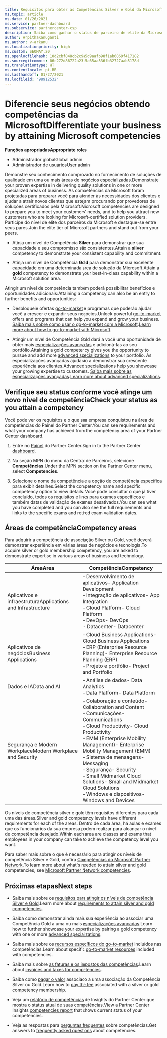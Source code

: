 ```yaml
---
title: Requisitos para obter as Competências Silver e Gold da Microsoft
ms.topic: article
ms.date: 01/26/2021
ms.service: partner-dashboard
ms.subservice: partnercenter-csp
description: Saiba como ganhar o status de parceiro de elite da Microsoft e atrair novos clientes atendendo aos requisitos de competência para obter os níveis de associação Gold e Silver.
author: ArpithaKanuganti
ms.author: v-arkanu
ms.localizationpriority: high
ms.custom: SEOMAY.20
ms.openlocfilehash: 10d2cbf848cb2c9a5d9aafb98f1ab6869f417182
ms.sourcegitcommit: 06c272d86722a2315a65aa536fb32727aab5178d
ms.translationtype: HT
ms.contentlocale: pt-BR
ms.lasthandoff: 01/27/2021
ms.locfileid: "98912532"
---
```

# <a name="differentiate-your-business-by-attaining-microsoft-competencies"></a><span data-ttu-id="7a889-103">Diferencie seus negócios obtendo competências da Microsoft</span><span class="sxs-lookup"><span data-stu-id="7a889-103">Differentiate your business by attaining Microsoft competencies</span></span>

<span data-ttu-id="7a889-104">**Funções apropriadas**</span><span class="sxs-lookup"><span data-stu-id="7a889-104">**Appropriate roles**</span></span>
- <span data-ttu-id="7a889-105">Administrador global</span><span class="sxs-lookup"><span data-stu-id="7a889-105">Global admin</span></span>
- <span data-ttu-id="7a889-106">Administrador de usuários</span><span class="sxs-lookup"><span data-stu-id="7a889-106">User admin</span></span>

<span data-ttu-id="7a889-107">Demonstre seu conhecimento comprovado no fornecimento de soluções de qualidade em uma ou mais áreas de negócios especializadas.</span><span class="sxs-lookup"><span data-stu-id="7a889-107">Demonstrate your proven expertise in delivering quality solutions in one or more specialized areas of business.</span></span> <span data-ttu-id="7a889-108">As competências da Microsoft foram projetadas para preparar você para atender às necessidades dos clientes e ajudar a atrair novos clientes que estejam procurando por provedores de soluções certificados pela Microsoft.</span><span class="sxs-lookup"><span data-stu-id="7a889-108">Microsoft competencies are designed to prepare you to meet your customers' needs, and to help you attract new customers who are looking for Microsoft-certified solution providers.</span></span> <span data-ttu-id="7a889-109">Participe do nível de elite dos parceiros da Microsoft e destaque-se entre seus pares.</span><span class="sxs-lookup"><span data-stu-id="7a889-109">Join the elite tier of Microsoft partners and stand out from your peers.</span></span>

- <span data-ttu-id="7a889-110">Atinja um nível de Competência **Silver** para demonstrar que sua capacidade e seu compromisso são consistentes.</span><span class="sxs-lookup"><span data-stu-id="7a889-110">Attain a **silver** competency to demonstrate your consistent capability and commitment.</span></span>

- <span data-ttu-id="7a889-111">Atinja um nível de Competência **Gold** para demonstrar sua excelente capacidade em uma determinada área de solução da Microsoft.</span><span class="sxs-lookup"><span data-stu-id="7a889-111">Attain a **gold** competency to demonstrate your best-in-class capability within a Microsoft solution area.</span></span>

<span data-ttu-id="7a889-112">Atingir um nível de competência também poderá possibilitar benefícios e oportunidades adicionais:</span><span class="sxs-lookup"><span data-stu-id="7a889-112">Attaining a competency can also be an entry to further benefits and opportunities:</span></span>

- <span data-ttu-id="7a889-113">Desbloqueie ofertas [go-to-market](mpn-learn-about-go-to-market-benefits.md) e programas que poderão ajudar você a crescer e expandir seus negócios.</span><span class="sxs-lookup"><span data-stu-id="7a889-113">Unlock powerful [go-to-market](mpn-learn-about-go-to-market-benefits.md) offers and programs that can help you expand and grow your business.</span></span> <span data-ttu-id="7a889-114">[Saiba mais sobre como usar o go-to-market com a Microsoft](https://partner.microsoft.com/solutions/go-to-market).</span><span class="sxs-lookup"><span data-stu-id="7a889-114">[Learn more about how to go-to-market with Microsoft](https://partner.microsoft.com/solutions/go-to-market).</span></span>

- <span data-ttu-id="7a889-115">Atingir um nível de Competência Gold dará a você uma oportunidade de obter mais [especializações avançadas](advanced-specializations.md) e adicioná-las ao seu portfólio.</span><span class="sxs-lookup"><span data-stu-id="7a889-115">Attaining a gold competency gives you the opportunity to pursue and add more [advanced specializations](advanced-specializations.md) to your portfolio.</span></span> <span data-ttu-id="7a889-116">As especializações avançadas ajudarão a demonstrar sua crescente experiência aos clientes.</span><span class="sxs-lookup"><span data-stu-id="7a889-116">Advanced specializations help you showcase your growing expertise to customers.</span></span> <span data-ttu-id="7a889-117">[Saiba mais sobre as especializações avançadas](https://partner.microsoft.com/membership/advanced-specialization).</span><span class="sxs-lookup"><span data-stu-id="7a889-117">[Learn more about advanced specializations](https://partner.microsoft.com/membership/advanced-specialization).</span></span>

## <a name="check-your-status-as-you-attain-a-competency"></a><span data-ttu-id="7a889-118">Verifique seu status conforme você atinge um novo nível de competência</span><span class="sxs-lookup"><span data-stu-id="7a889-118">Check your status as you attain a competency</span></span>

<span data-ttu-id="7a889-119">Você pode ver os requisitos e o que sua empresa conquistou na área de competências do Painel do Partner Center.</span><span class="sxs-lookup"><span data-stu-id="7a889-119">You can see requirements and what your company has achieved from the competency area of your Partner Center dashboard.</span></span>

1. <span data-ttu-id="7a889-120">Entre no [Painel](https://partner.microsoft.com/dashboard/home) do Partner Center.</span><span class="sxs-lookup"><span data-stu-id="7a889-120">Sign in to the Partner Center [dashboard](https://partner.microsoft.com/dashboard/home).</span></span>

2. <span data-ttu-id="7a889-121">Na seção MPN do menu da Central de Parceiros, selecione **Competências**.</span><span class="sxs-lookup"><span data-stu-id="7a889-121">Under the MPN section on the Partner Center menu, select **Competencies**.</span></span>

3. <span data-ttu-id="7a889-122">Selecione o nome da competência e a opção de competência específica para exibir detalhes.</span><span class="sxs-lookup"><span data-stu-id="7a889-122">Select the competency name and specific competency option to view details.</span></span> <span data-ttu-id="7a889-123">Você pode consultar o que já tiver concluído, todos os requisitos e links para exames específicos e também datas de validação de exames desativados.</span><span class="sxs-lookup"><span data-stu-id="7a889-123">You can see what you have completed and you can also see the full requirements and links to the specific exams and retired exam validation dates.</span></span>

## <a name="competency-areas"></a><span data-ttu-id="7a889-124">Áreas de competência</span><span class="sxs-lookup"><span data-stu-id="7a889-124">Competency areas</span></span>

<span data-ttu-id="7a889-125">Para adquirir a competência de associação Silver ou Gold, você deverá demonstrar experiência em várias áreas de negócios e tecnologia.</span><span class="sxs-lookup"><span data-stu-id="7a889-125">To acquire silver or gold membership competency, you are asked to demonstrate expertise in various areas of business and technology.</span></span>

|<span data-ttu-id="7a889-126">**Área**</span><span class="sxs-lookup"><span data-stu-id="7a889-126">**Area**</span></span>            |<span data-ttu-id="7a889-127">**Competência**</span><span class="sxs-lookup"><span data-stu-id="7a889-127">**Competency**</span></span>                    |
|--------------------|--------------------------------|
|<span data-ttu-id="7a889-128">Aplicativos e infraestrutura</span><span class="sxs-lookup"><span data-stu-id="7a889-128">Applications and Infrastructure</span></span>| <span data-ttu-id="7a889-129">– Desenvolvimento de aplicativos</span><span class="sxs-lookup"><span data-stu-id="7a889-129">- Application Development</span></span><br/> <span data-ttu-id="7a889-130">– Integração de aplicativos</span><span class="sxs-lookup"><span data-stu-id="7a889-130">- App Integration</span></span><br/> <span data-ttu-id="7a889-131">– Cloud Platform</span><span class="sxs-lookup"><span data-stu-id="7a889-131">- Cloud Platform</span></span><br/> <span data-ttu-id="7a889-132">– DevOps</span><span class="sxs-lookup"><span data-stu-id="7a889-132">- DevOps</span></span><br/> <span data-ttu-id="7a889-133">- Datacenter</span><span class="sxs-lookup"><span data-stu-id="7a889-133">- Datacenter</span></span> |
|<span data-ttu-id="7a889-134">Aplicativos de negócios</span><span class="sxs-lookup"><span data-stu-id="7a889-134">Business Applications</span></span> | <span data-ttu-id="7a889-135">– Cloud Business Applications</span><span class="sxs-lookup"><span data-stu-id="7a889-135">- Cloud Business Applications</span></span></br> <span data-ttu-id="7a889-136">– ERP (Enterprise Resource Planning)</span><span class="sxs-lookup"><span data-stu-id="7a889-136">- Enterprise Resource Planning (ERP)</span></span></br> <span data-ttu-id="7a889-137">– Projeto e portfólio</span><span class="sxs-lookup"><span data-stu-id="7a889-137">- Project and Portfolio</span></span> |
|<span data-ttu-id="7a889-138">Dados e IA</span><span class="sxs-lookup"><span data-stu-id="7a889-138">Data and AI</span></span>| <span data-ttu-id="7a889-139">– Análise de dados</span><span class="sxs-lookup"><span data-stu-id="7a889-139">- Data Analytics</span></span><br/> <span data-ttu-id="7a889-140">– Data Platform</span><span class="sxs-lookup"><span data-stu-id="7a889-140">- Data Platform</span></span> |
|<span data-ttu-id="7a889-141">Segurança e Modern Workplace</span><span class="sxs-lookup"><span data-stu-id="7a889-141">Modern Workplace and Security</span></span> | <span data-ttu-id="7a889-142">– Colaboração e conteúdo</span><span class="sxs-lookup"><span data-stu-id="7a889-142">- Collaboration and Content</span></span><br/> <span data-ttu-id="7a889-143">– Comunicações</span><span class="sxs-lookup"><span data-stu-id="7a889-143">- Communications</span></span><br/> <span data-ttu-id="7a889-144">– Cloud Productivity</span><span class="sxs-lookup"><span data-stu-id="7a889-144">- Cloud Productivity</span></span><br/> <span data-ttu-id="7a889-145">– EMM (Enterprise Mobility Management)</span><span class="sxs-lookup"><span data-stu-id="7a889-145">- Enterprise Mobility Management (EMM)</span></span><br/> <span data-ttu-id="7a889-146">– Sistema de mensagens</span><span class="sxs-lookup"><span data-stu-id="7a889-146">- Messaging</span></span><br/> <span data-ttu-id="7a889-147">– Segurança</span><span class="sxs-lookup"><span data-stu-id="7a889-147">- Security</span></span><br/> <span data-ttu-id="7a889-148">– Small Midmarket Cloud Solutions</span><span class="sxs-lookup"><span data-stu-id="7a889-148">- Small and Midmarket Cloud Solutions</span></span><br/> <span data-ttu-id="7a889-149">– Windows e dispositivos</span><span class="sxs-lookup"><span data-stu-id="7a889-149">- Windows and Devices</span></span> |

<span data-ttu-id="7a889-150">Os níveis de competência silver e gold têm requisitos diferentes para cada uma das áreas.</span><span class="sxs-lookup"><span data-stu-id="7a889-150">Silver and gold competency levels have different requirements for each of the areas.</span></span> <span data-ttu-id="7a889-151">Dentro de cada área, há aulas e exames que os funcionários da sua empresa podem realizar para alcançar o nível de competência desejado.</span><span class="sxs-lookup"><span data-stu-id="7a889-151">Within each area are classes and exams that employees in your company can take to achieve the competency level you want.</span></span> 

<span data-ttu-id="7a889-152">Para saber mais sobre o que é necessário para atingir os níveis de competência Silver e Gold, confira [Competências do Microsoft Partner Network](https://partner.microsoft.com/membership/competencies).</span><span class="sxs-lookup"><span data-stu-id="7a889-152">To learn more about what's needed to attain silver and gold competencies, see [Microsoft Partner Network competencies](https://partner.microsoft.com/membership/competencies).</span></span>

## <a name="next-steps"></a><span data-ttu-id="7a889-153">Próximas etapas</span><span class="sxs-lookup"><span data-stu-id="7a889-153">Next steps</span></span>

- <span data-ttu-id="7a889-154">Saiba mais sobre os [requisitos para atingir os níveis de competência Silver e Gold](https://partner.microsoft.com/membership/competencies).</span><span class="sxs-lookup"><span data-stu-id="7a889-154">Learn more about [requirements to attain silver and gold competencies](https://partner.microsoft.com/membership/competencies).</span></span>

- <span data-ttu-id="7a889-155">Saiba como demonstrar ainda mais sua experiência ao associar uma Competência Gold a uma ou mais [especializações avançadas](advanced-specializations.md).</span><span class="sxs-lookup"><span data-stu-id="7a889-155">Learn how to further showcase your expertise by pairing a gold competency with one or more [advanced specializations](advanced-specializations.md).</span></span>

- <span data-ttu-id="7a889-156">Saiba mais sobre os [recursos específicos do go-to-market](mpn-learn-about-go-to-market-benefits.md) incluídos nas competências.</span><span class="sxs-lookup"><span data-stu-id="7a889-156">Learn about specific [go-to-market resources](mpn-learn-about-go-to-market-benefits.md) included with competencies.</span></span>

- <span data-ttu-id="7a889-157">Saiba mais sobre [as faturas e os impostos das competências](mpn-view-print-maps-invoice.md).</span><span class="sxs-lookup"><span data-stu-id="7a889-157">Learn about [invoices and taxes for competencies](mpn-view-print-maps-invoice.md).</span></span>

- <span data-ttu-id="7a889-158">Saiba como [pagar o valor](mpn-pay-fee-silver-gold-competency.md) associado a uma associação da Competência Silver ou Gold.</span><span class="sxs-lookup"><span data-stu-id="7a889-158">Learn how to [pay the fee](mpn-pay-fee-silver-gold-competency.md) associated with a silver or gold competency membership.</span></span>

- <span data-ttu-id="7a889-159">Veja um [relatório de competências](pci-competencies-report.md) de Insights do Partner Center que mostra o status atual de suas competências.</span><span class="sxs-lookup"><span data-stu-id="7a889-159">View a Partner Center Insights [competencies report](pci-competencies-report.md) that shows current status of your competencies.</span></span>

- <span data-ttu-id="7a889-160">Veja as respostas para [perguntas frequentes](competencies-faq.md) sobre competências.</span><span class="sxs-lookup"><span data-stu-id="7a889-160">Get answers to [frequently asked questions](competencies-faq.md) about competencies.</span></span>
